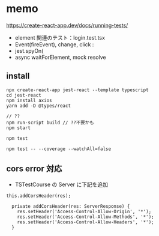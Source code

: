 # memo

https://create-react-app.dev/docs/running-tests/

- element 関連のテスト：login.test.tsx
- Event(fireEvent), change, click :
- jest.spyOn(
- async waitForElement, mock resolve

## install

```
npx create-react-app jest-react --template typescript
cd jest-react
npm install axios
yarn add -D @types/react

// ??
npm run-script build // ??不要かも
npm start

npm test

npm test -- --coverage --watchAll=false
```

## cors error 対応

- TSTestCourse の Server に下記を追加

```
this.addCorsHeader(res);

  private addCorsHeader(res: ServerResponse) {
    res.setHeader('Access-Control-Allow-Origin', '*');
    res.setHeader('Access-Control-Allow-Methods', '*');
    res.setHeader('Access-Control-Allow-Headers', '*');
  }
```
